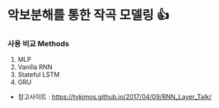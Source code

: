 # 악보분해를 통한 작곡 모델링 :+1:

### 사용 비교 Methods
1. MLP
2. Vanilla RNN
3. Stateful LSTM
4. GRU

  - 참고사이트 : https://tykimos.github.io/2017/04/09/RNN_Layer_Talk/

